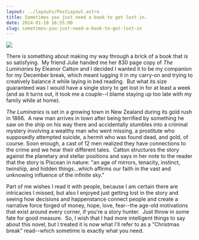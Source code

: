 ```yaml
---
layout: ../layouts/PostLayout.astro
title: Sometimes you just need a book to get lost in.
date: 2014-01-18 16:55:00
slug: sometimes-you-just-need-a-book-to-get-lost-in
---
```


[![](http://www.hachettebookgroup.com/_b2c/media/cache/c2/8c/c28cd382f5579f8fbc5790606933c652.jpg)](http://www.hachettebookgroup.com/_b2c/media/cache/c2/8c/c28cd382f5579f8fbc5790606933c652.jpg)

There is something about making my way through a brick of a book that is so satisfying.  My friend Julie handed me her 830 page copy of _The Luminaries_ by Eleanor Catton and I decided I wanted it to be my companion for my December break, which meant lugging it in my carry-on and trying to creatively balance it while laying in bed reading.  But what its size guaranteed was I would have a single story to get lost in for at least a week (and as it turns out, it took me a couple--I blame staying up too late with my family while at home).

_The Luminaries_ is set in a growing town in New Zealand during its gold rush in 1866.  A new man arrives in town after being terrified by something he saw on the ship on his way there and accidentally stumbles into a criminal mystery involving a wealthy man who went missing, a prostitute who supposedly attempted suicide, a hermit who was found dead, and gold, of course. Soon enough, a cast of 12 men realized they have connections to the crime and we hear their different tales.  Catton structures the story against the planetary and stellar positions and says in her note to the reader that the story is Piscean in nature: "an age of mirrors, tenacity, instinct, twinship, and hidden things...which affirms our faith in the vast and unknowing influence of the infinite sky."

Part of me wishes I read it with people, because I am certain there are intricacies I missed, but also I enjoyed just getting lost in the story and seeing how decisions and happenstance connect people and create a narrative force forged of money, hope, love, fear--the age-old motivations that exist around every corner, if you're a story hunter.  Just throw in some fate for good measure.  So, I wish that I had more intelligent things to say about this novel, but I treated it is now what I'll refer to as a "Christmas break" read--which sometime is exactly what you need.